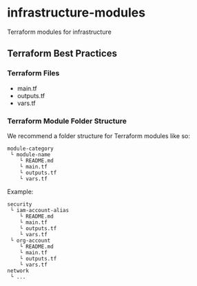 # infrastructure-modules

Terraform modules for infrastructure

## Terraform Best Practices

### Terraform Files

- main.tf
- outputs.tf
- vars.tf

### Terraform Module Folder Structure

We recommend a folder structure for Terraform modules like so:

```
module-category
 └ module-name
    └ README.md
    └ main.tf
    └ outputs.tf
    └ vars.tf
```

Example:
```
security
 └ iam-account-alias
    └ README.md
    └ main.tf
    └ outputs.tf
    └ vars.tf
 └ org-account
    └ README.md
    └ main.tf
    └ outputs.tf
    └ vars.tf
network
 └ ...
```
